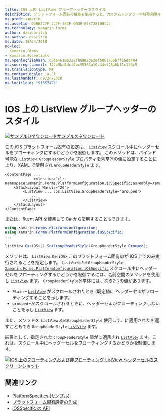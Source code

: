 ```yaml
---
title: IOS 上の ListView グループヘッダーのスタイル
description: プラットフォーム固有の機能を使用すると、カスタムレンダラーや特殊効果を実装することなく、特定のプラットフォームでのみ使用できる機能を使用できます。 この記事では、スクロール中に ListView ヘッダーセルをフローティングにするかどうかを制御する iOS プラットフォーム固有のを使用する方法について説明します。
ms.prod: xamarin
ms.assetid: 099B2C7F-727F-4BCF-903B-87E728108C24
ms.technology: xamarin-forms
author: davidbritch
ms.author: dabritch
ms.date: 10/24/2018
no-loc:
- Xamarin.Forms
- Xamarin.Essentials
ms.openlocfilehash: b8be4610a327fb9902d62efb061406bff16de484
ms.sourcegitcommit: 122b8ba3dcf4bc59368a16c44e71846b11c136c5
ms.translationtype: MT
ms.contentlocale: ja-JP
ms.lasthandoff: 09/30/2020
ms.locfileid: "91557479"
---
```

# <a name="listview-group-header-style-on-ios"></a>IOS 上の ListView グループヘッダーのスタイル

[![サンプルのダウンロード](~/media/shared/download.png)サンプルのダウンロード](https://docs.microsoft.com/samples/xamarin/xamarin-forms-samples/userinterface-platformspecifics)

この iOS プラットフォーム固有の設定は、 [`ListView`](xref:Xamarin.Forms.ListView) スクロール中にヘッダーセルをフローティングにするかどうかを制御します。 このメソッドは、バインド可能な `ListView.GroupHeaderStyle` プロパティを列挙体の値に設定することにより、XAML で使用され `GroupHeaderStyle` ます。

```xaml
<ContentPage ...
             xmlns:ios="clr-namespace:Xamarin.Forms.PlatformConfiguration.iOSSpecific;assembly=Xamarin.Forms.Core">
    <StackLayout Margin="20">
        <ListView ... ios:ListView.GroupHeaderStyle="Grouped">
            ...
        </ListView>
    </StackLayout>
</ContentPage>
```

または、fluent API を使用して C# から使用することもできます。

```csharp
using Xamarin.Forms.PlatformConfiguration;
using Xamarin.Forms.PlatformConfiguration.iOSSpecific;
...

listView.On<iOS>().SetGroupHeaderStyle(GroupHeaderStyle.Grouped);
```

メソッドは、 `ListView.On<iOS>` このプラットフォーム固有のが iOS 上でのみ実行されることを指定します。 `ListView.SetGroupHeaderStyle` [`Xamarin.Forms.PlatformConfiguration.iOSSpecific`](xref:Xamarin.Forms.PlatformConfiguration.iOSSpecific) スクロール中にヘッダーセルをフローティングするかどうかを制御するには、名前空間のメソッドを使用し [`ListView`](xref:Xamarin.Forms.ListView) ます。 `GroupHeaderStyle`列挙体には、次の2つの値があります。

- `Plain` – [`ListView`](xref:Xamarin.Forms.ListView) がスクロールされたとき (既定値)、ヘッダーセルがフローティングすることを示します。
- `Grouped` –がスクロールされるときに、ヘッダーセルがフローティングしないことを示し [`ListView`](xref:Xamarin.Forms.ListView) ます。

また、メソッドを `ListView.GetGroupHeaderStyle` 使用して、に適用されたを返すこともでき `GroupHeaderStyle` [`ListView`](xref:Xamarin.Forms.ListView) ます。

結果として、指定された `GroupHeaderStyle` 値がに適用され [`ListView`](xref:Xamarin.Forms.ListView) ます。これは、スクロール中にヘッダーセルをフローティングするかどうかを制御します。

[![IOS 上のフローティングおよび非フローティング ListView ヘッダーセルのスクリーンショット](listview-group-header-style-images/group-header-styles.png "フローティングおよび非フローティングヘッダーセルを含む ListView")](listview-group-header-style-images/group-header-styles-large.png#lightbox "フローティングおよび非フローティングヘッダーセルを含む ListView")

## <a name="related-links"></a>関連リンク

- [PlatformSpecifics (サンプル)](/samples/xamarin/xamarin-forms-samples/userinterface-platformspecifics)
- [プラットフォーム固有設定の作成](~/xamarin-forms/platform/platform-specifics/index.md#creating-platform-specifics)
- [iOSSpecific の API](xref:Xamarin.Forms.PlatformConfiguration.iOSSpecific)